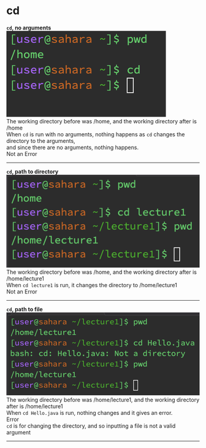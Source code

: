 # __cd__
__`cd`, no arguments__\
![Image](cd.png)\
The working directory before was /home, and the working directory after is /home\
When `cd` is run with no arguments, nothing happens as `cd` changes the directory to the arguments, \
and since there are no arguments, nothing happens.\
Not an Error

---

__`cd`, path to directory__\
![Image](cd_directory.png)\
The working directory before was /home, and the working directory after is /home/lecture1\
When `cd lecture1` is run, it changes the directory to /home/lecture1\
Not an Error

---

__`cd`, path to file__\
![Image](cd_file.png)\
The working directory before was /home/lecture1, and the working directory after is /home/lecture1\
When `cd Hello.java` is run, nothing changes and it gives an error.\
Error\
`cd` is for changing the directory, and so inputting a file is not a valid argument

---
